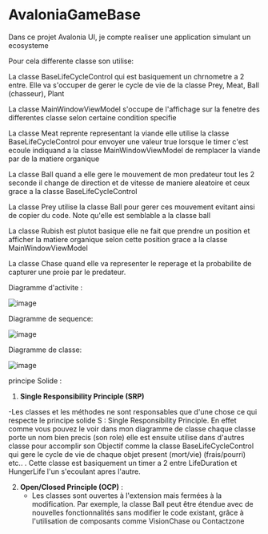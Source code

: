 # AvaloniaGameBase

Dans ce projet Avalonia UI, je compte realiser une application simulant un ecosysteme 

Pour cela differente classe son utilise: 

La classe BaseLifeCycleControl qui est basiquement un chrnometre a 2 entre. Elle va s'occuper de gerer le cycle de vie de la classe Prey, Meat, Ball (chasseur), Plant

La classe MainWindowViewModel s'occupe de l'affichage sur la fenetre des differentes classe selon certaine condition specifie

La classe Meat reprente representant la viande elle utilise la classe BaseLifeCycleControl pour envoyer une valeur true lorsque le timer c'est ecoule indiquand a la classe MainWindowViewModel de remplacer la viande par de la matiere organique

La classe Ball quand a elle gere le mouvement de mon predateur tout les 2 seconde il change de direction et de vitesse de maniere aleatoire et ceux grace a la classe BaseLifeCycleControl

La classe Prey utilise la classe Ball pour gerer ces mouvement evitant ainsi de copier du code. Note qu'elle est semblable a la classe ball 

La classe Rubish est plutot basique elle ne fait que prendre un position et afficher la matiere organique selon cette position grace a la classe MainWindowViewModel

La classe Chase quand elle va representer le reperage et la probabilite de capturer une proie par le predateur. 

Diagramme d'activite :


![image](https://github.com/user-attachments/assets/077df3b3-3993-465e-ba00-f2192009e7aa)


Diagramme de sequence:


![image](https://github.com/user-attachments/assets/d2d0c1a7-2a12-4178-816b-6d2f22cf2df6)



Diagramme de classe:


![image](https://github.com/user-attachments/assets/7bbaba1a-ca02-47a7-a900-5c31ea581cf5)





principe Solide :

1. **Single Responsibility Principle (SRP)**

-Les classes et les méthodes ne sont responsables que d'une chose ce qui respecte le principe solide S : Single Responsibility Principle. En effet comme vous pouvez le voir dans mon diagramme de classe chaque classe porte un nom bien precis (son role) elle est ensuite utilise dans d'autres classe pour accomplir son Objectif comme la classe BaseLifeCycleControl qui gere le cycle de vie de chaque objet present (mort/vie) (frais/pourri) etc.. . Cette classe est basiquement un timer a 2 entre LifeDuration et HungerLife l'un s'ecoulant apres l'autre.



2. **Open/Closed Principle (OCP)** :
   - Les classes sont ouvertes à l'extension mais fermées à la modification. Par exemple, la classe Ball peut être étendue avec de nouvelles fonctionnalités sans modifier le code existant, grâce à l'utilisation de composants comme VisionChase ou Contactzone

